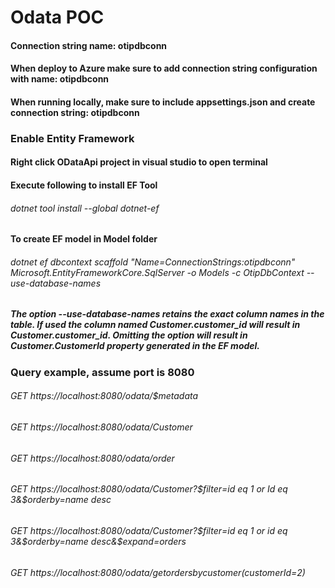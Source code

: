 # Odata POC

#### Connection string name: otipdbconn
#### When deploy to Azure make sure to add connection string configuration with name: otipdbconn

#### When running locally, make sure to include appsettings.json and create connection string: otipdbconn

### Enable Entity Framework
#### Right click ODataApi project in visual studio to open terminal
#### Execute following to install EF Tool
###### dotnet tool install --global dotnet-ef
#### To create EF model in Model folder 
###### dotnet ef dbcontext scaffold "Name=ConnectionStrings:otipdbconn" Microsoft.EntityFrameworkCore.SqlServer -o Models -c OtipDbContext --use-database-names
##### The option --use-database-names retains the exact column names in the table. If used the column named Customer.customer_id will result in Customer.customer_id. Omitting the option will result in Customer.CustomerId property generated in the EF model.

### Query example, assume port is 8080
###### GET https://localhost:8080/odata/$metadata
###### GET https://localhost:8080/odata/Customer
###### GET https://localhost:8080/odata/order
###### GET https://localhost:8080/odata/Customer?$filter=id eq 1 or Id eq 3&$orderby=name desc
###### GET https://localhost:8080/odata/Customer?$filter=id eq 1 or id eq 3&$orderby=name desc&$expand=orders
###### GET https://localhost:8080/odata/getordersbycustomer(customerId=2)
